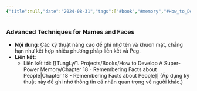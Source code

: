 ```yaml
---
{"title":null,"date":"2024-08-31","tags":["#book","#memory","#How_to_Develop_A_Super_Power_Memory"],"Chương":"Chương17","dg-publish":true,"dg-home":false,"permalink":"/tung-ly/1-projects/books/how-to-develop-a-super-power-memory/chapter-17-more-about-names-and-faces/","dgPassFrontmatter":true,"noteIcon":"","created":"2024-12-29T15:27:22.685+07:00","updated":"2025-01-01T18:39:39.611+07:00"}
---
```


### Advanced Techniques for Names and Faces

- **Nội dung**: Các kỹ thuật nâng cao để ghi nhớ tên và khuôn mặt, chẳng hạn như kết hợp nhiều phương pháp liên kết và Peg.
- **Liên kết**:
    - Liên kết tới: [[TungLy/1. Projects/Books/How to Develop A Super-Power Memory/Chapter 18 - Remembering Facts about People\|Chapter 18 - Remembering Facts about People]] (Áp dụng kỹ thuật này để ghi nhớ thông tin cá nhân quan trọng về người khác.)